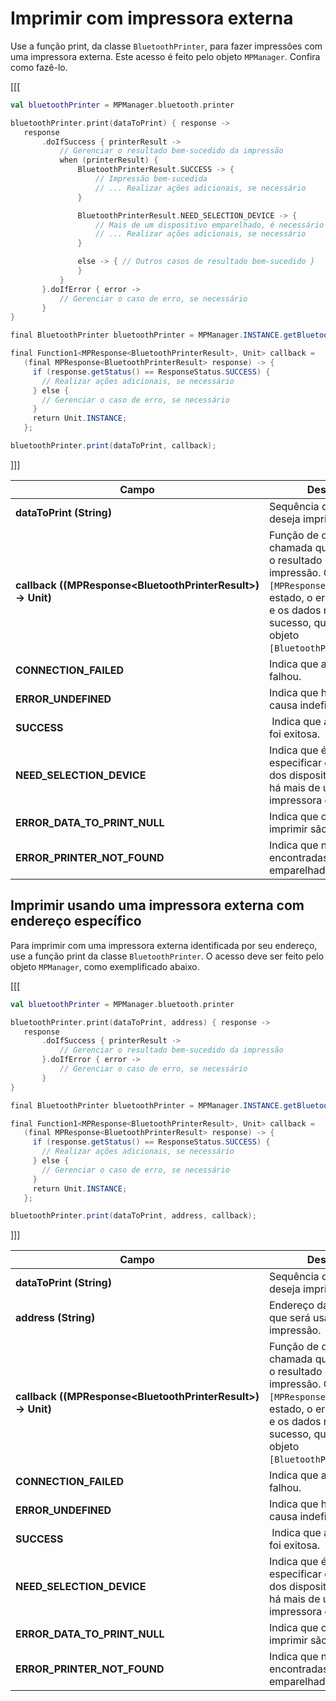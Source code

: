 # Imprimir com impressora externa

Use a função print, da classe `BluetoothPrinter`, para fazer impressões com uma impressora externa. Este acesso é feito pelo objeto `MPManager`. Confira como fazê-lo.

[[[
```kotlin
val bluetoothPrinter = MPManager.bluetooth.printer

bluetoothPrinter.print(dataToPrint) { response ->
   response
       .doIfSuccess { printerResult ->
           // Gerenciar o resultado bem-sucedido da impressão
           when (printerResult) {
               BluetoothPrinterResult.SUCCESS -> {
                   // Impressão bem-sucedida
                   // ... Realizar ações adicionais, se necessário
               }

               BluetoothPrinterResult.NEED_SELECTION_DEVICE -> {
                   // Mais de um dispositivo emparelhado, é necessário especificar o endereço
                   // ... Realizar ações adicionais, se necessário
               }

               else -> { // Outros casos de resultado bem-sucedido }
               }
           }
       }.doIfError { error ->
           // Gerenciar o caso de erro, se necessário
       }
}
```
```java
final BluetoothPrinter bluetoothPrinter = MPManager.INSTANCE.getBluetooth().getPrinter();

final Function1<MPResponse<BluetoothPrinterResult>, Unit> callback =
   (final MPResponse<BluetoothPrinterResult> response) -> {
     if (response.getStatus() == ResponseStatus.SUCCESS) {
       // Realizar ações adicionais, se necessário
     } else {
       // Gerenciar o caso de erro, se necessário
     }
     return Unit.INSTANCE;
   };

bluetoothPrinter.print(dataToPrint, callback);
```
]]]

|Campo|Descrição|
|---|---|
|**dataToPrint (String)**| Sequência de texto que se deseja imprimir.|
|**callback ((MPResponse&lt;BluetoothPrinterResult&gt;) -> Unit)**| Função de devolução da chamada que proporciona o resultado do pedido de impressão. O `[MPResponse]` encapsula o estado, o erro (se houver) e os dados no caso de sucesso, que contêm um objeto `[BluetoothPrinterResult]`.|
|**CONNECTION_FAILED**| Indica que a conexão falhou.|
|**ERROR_UNDEFINED**| Indica que há um erro de causa indefinida. |
|**SUCCESS**| Indica que a impressão foi exitosa.|
|**NEED_SELECTION_DEVICE**| Indica que é preciso especificar o endereço dos dispositivos quando há mais de uma impressora emparelhada.|
|**ERROR_DATA_TO_PRINT_NULL**| Indica que os dados para imprimir são nulos.|
|**ERROR_PRINTER_NOT_FOUND**|  Indica que não foram encontradas impressoras emparelhadas.|

## Imprimir usando uma impressora externa com endereço específico

Para imprimir com uma impressora externa identificada por seu endereço, use a função print da classe `BluetoothPrinter`. O acesso deve ser feito pelo objeto `MPManager`, como exemplificado abaixo.

[[[
```kotlin
val bluetoothPrinter = MPManager.bluetooth.printer

bluetoothPrinter.print(dataToPrint, address) { response ->
   response
       .doIfSuccess { printerResult ->
           // Gerenciar o resultado bem-sucedido da impressão
       }.doIfError { error ->
           // Gerenciar o caso de erro, se necessário
       }
}
```
```java
final BluetoothPrinter bluetoothPrinter = MPManager.INSTANCE.getBluetooth().getPrinter();

final Function1<MPResponse<BluetoothPrinterResult>, Unit> callback =
   (final MPResponse<BluetoothPrinterResult> response) -> {
     if (response.getStatus() == ResponseStatus.SUCCESS) {
       // Realizar ações adicionais, se necessário
     } else {
       // Gerenciar o caso de erro, se necessário
     }
     return Unit.INSTANCE;
   };

bluetoothPrinter.print(dataToPrint, address, callback);
```
]]]

|Campo|Descrição|
|---|---|
|**dataToPrint (String)**| Sequência de texto que se deseja imprimir.|
|**address (String)**| Endereço da impressora que será usada para a impressão.|
|**callback ((MPResponse&lt;BluetoothPrinterResult&gt;) -> Unit)**| Função de devolução da chamada que proporciona o resultado do pedido de impressão. O `[MPResponse]` encapsula o estado, o erro (se houver) e os dados no caso de sucesso, que contêm um objeto `[BluetoothPrinterResult]`.|
|**CONNECTION_FAILED**| Indica que a conexão falhou.|
|**ERROR_UNDEFINED**| Indica que há um erro de causa indefinida. |
|**SUCCESS**| Indica que a impressão foi exitosa.|
|**NEED_SELECTION_DEVICE**| Indica que é preciso especificar o endereço dos dispositivos quando há mais de uma impressora emparelhada.|
|**ERROR_DATA_TO_PRINT_NULL**| Indica que os dados para imprimir são nulos.|
|**ERROR_PRINTER_NOT_FOUND**|  Indica que não foram encontradas impressoras emparelhadas.|
